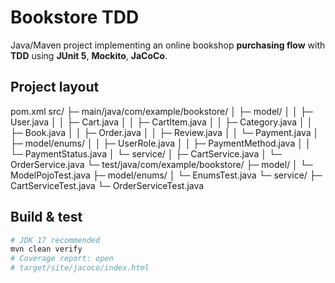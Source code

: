 # Bookstore TDD

Java/Maven project implementing an online bookshop **purchasing flow** with **TDD** using **JUnit 5**, **Mockito**, **JaCoCo**.

## Project layout
pom.xml
src/
 ├─ main/java/com/example/bookstore/
 │   ├─ model/
 │   │   ├─ User.java
 │   │   ├─ Cart.java
 │   │   ├─ CartItem.java
 │   │   ├─ Category.java
 │   │   ├─ Book.java
 │   │   ├─ Order.java
 │   │   ├─ Review.java
 │   │   └─ Payment.java
 │   ├─ model/enums/
 │   │   ├─ UserRole.java
 │   │   ├─ PaymentMethod.java
 │   │   └─ PaymentStatus.java
 │   └─ service/
 │       ├─ CartService.java
 │       └─ OrderService.java
 └─ test/java/com/example/bookstore/
     ├─ model/
     │   └─ ModelPojoTest.java
     ├─ model/enums/
     │   └─ EnumsTest.java
     └─ service/
         ├─ CartServiceTest.java
         └─ OrderServiceTest.java


## Build & test
```bash
# JDK 17 recommended
mvn clean verify
# Coverage report: open
# target/site/jacoco/index.html
